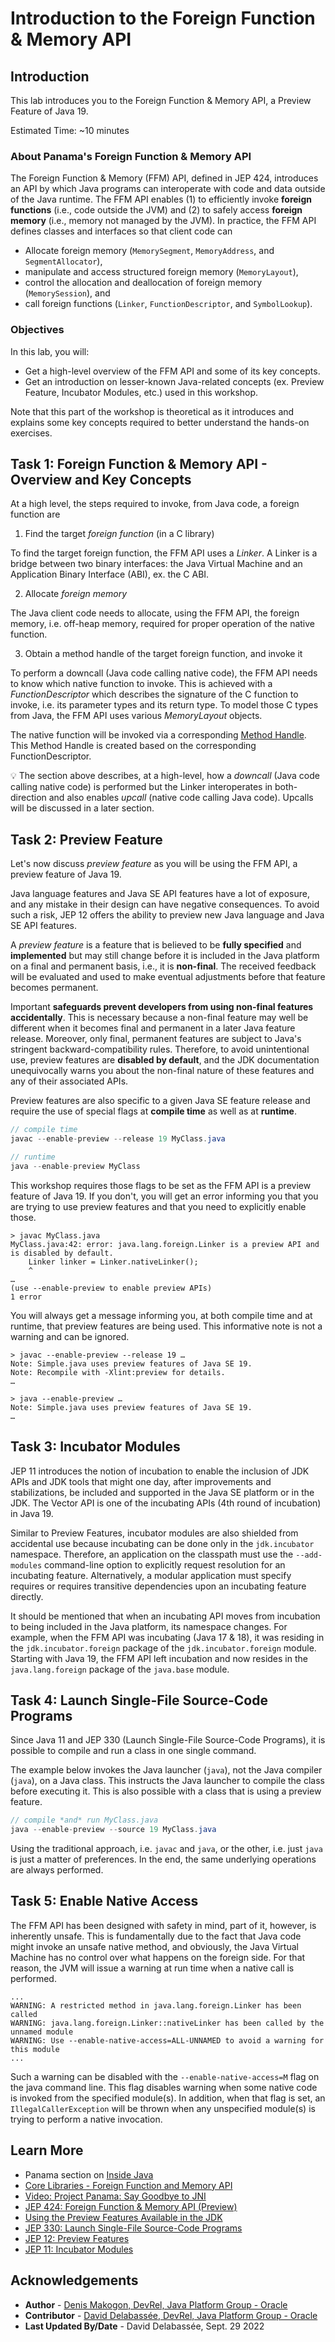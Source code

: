 # Introduction to the Foreign Function & Memory API

## Introduction


This lab introduces you to the Foreign Function & Memory API, a Preview Feature of Java 19.

Estimated Time: ~10 minutes



### **About Panama's Foreign Function & Memory API**

The Foreign Function & Memory (FFM) API, defined in JEP 424, introduces an API by which Java programs can interoperate with code and data outside of the Java runtime. The FFM API enables (1) to efficiently invoke **foreign functions** (i.e., code outside the JVM) and (2) to safely access **foreign memory** (i.e., memory not managed by the JVM). In practice, the FFM API defines classes and interfaces so that client code can

   * Allocate foreign memory (`MemorySegment`, `MemoryAddress`, and `SegmentAllocator`),
   * manipulate and access structured foreign memory (`MemoryLayout`),
   * control the allocation and deallocation of foreign memory (`MemorySession`), and
   * call foreign functions (`Linker`, `FunctionDescriptor`, and `SymbolLookup`).


### **Objectives**


In this lab, you will:
* Get a high-level overview of the FFM API and some of its key concepts.
* Get an introduction on lesser-known Java-related concepts (ex. Preview Feature, Incubator Modules, etc.) used in this workshop.

Note that this part of the workshop is theoretical as it introduces and explains some key concepts required to better understand the hands-on exercises.

## Task 1: Foreign Function & Memory API - Overview and Key Concepts

   At a high level, the steps required to invoke, from Java code, a foreign function are
   
   1. Find the target *foreign function* (in a C library)
   
   To find the target foreign function, the FFM API uses a *Linker*. A Linker is a bridge between two binary interfaces: the Java Virtual Machine and an Application Binary Interface (ABI), ex. the C ABI.
   
   2. Allocate *foreign memory*
   
   The Java client code needs to allocate, using the FFM API, the foreign memory, i.e. off-heap memory, required for proper operation of the native function.
   
   3. Obtain a method handle of the target foreign function, and invoke it

   To perform a downcall (Java code calling native code), the FFM API needs to know which native function to invoke. This is achieved with a *FunctionDescriptor* which describes the signature of the C function to invoke, i.e. its parameter types and its return type. To model those C types from Java, the FFM API uses various *MemoryLayout* objects.

   The native function will be invoked via a corresponding [Method Handle](https://docs.oracle.com/en/java/javase/19/docs/api/java.base/java/lang/invoke/MethodHandle.html). This Method Handle is created based on the corresponding FunctionDescriptor.
   

💡 The section above describes, at a high-level, how a *downcall* (Java code calling native code) is performed but the Linker interoperates in both-direction and also enables *upcall* (native code calling Java code). Upcalls will be discussed in a later section.


## Task 2: Preview Feature

Let's now discuss *preview feature* as you will be using the FFM API, a preview feature of Java 19. 

Java language features and Java SE API features have a lot of exposure, and any mistake in their design can have negative consequences. To avoid such a risk, JEP 12 offers the ability to preview new Java language and Java SE API features.

A *preview feature* is a feature that is believed to be **fully specified** and **implemented** but may still change before it is included in the Java platform on a final and permanent basis, i.e., it is **non-final**. The received feedback will be evaluated and used to make eventual adjustments before that feature becomes permanent.

Important **safeguards prevent developers from using non-final features accidentally**. This is necessary because a non-final feature may well be different when it becomes final and permanent in a later Java feature release. Moreover, only final, permanent features are subject to Java's stringent backward-compatibility rules. Therefore, to avoid unintentional use, preview features are **disabled by default**, and the JDK documentation unequivocally warns you about the non-final nature of these features and any of their associated APIs.

Preview features are also specific to a given Java SE feature release and require the use of special flags at **compile time** as well as at **runtime**.


```java
// compile time
javac --enable-preview --release 19 MyClass.java
```

```java
// runtime
java --enable-preview MyClass
```
This workshop requires those flags to be set as the FFM API is a preview feature of Java 19. If you don't, you will get an error informing you that you are trying to use preview features and that you need to explicitly enable those.

```text
> javac MyClass.java
MyClass.java:42: error: java.lang.foreign.Linker is a preview API and is disabled by default.
    Linker linker = Linker.nativeLinker();
    ^
…
(use --enable-preview to enable preview APIs)
1 error
```

You will always get a message informing you, at both compile time and at runtime, that preview features are being used. This informative note is not a warning and can be ignored.


```text 
> javac --enable-preview --release 19 …
Note: Simple.java uses preview features of Java SE 19.
Note: Recompile with -Xlint:preview for details.
…

> java --enable-preview …
Note: Simple.java uses preview features of Java SE 19.
…
```
## Task 3: Incubator Modules

JEP 11 introduces the notion of incubation to enable the inclusion of JDK APIs and JDK tools that might one day, after improvements and stabilizations, be included and supported in the Java SE platform or in the JDK. The Vector API is one of the incubating APIs (4th round of incubation) in Java 19.

Similar to Preview Features, incubator modules are also shielded from accidental use because incubating can be done only in the `jdk.incubator` namespace. Therefore, an application on the classpath must use the `--add-modules` command-line option to explicitly request resolution for an incubating feature. Alternatively, a modular application must specify requires or requires transitive dependencies upon an incubating feature directly.

It should be mentioned that when an incubating API moves from incubation to being included in the Java platform, its namespace changes. For example, when the FFM API was incubating (Java 17 & 18), it was residing in the `jdk.incubator.foreign` package of the `jdk.incubator.foreign` module. Starting with Java 19, the FFM API left incubation and now resides in the `java.lang.foreign` package of the `java.base` module.


## Task 4: Launch Single-File Source-Code Programs

Since Java 11 and JEP 330 (Launch Single-File Source-Code Programs), it is possible to compile and run a class in one single command. 

The example below invokes the Java launcher (`java`), not the Java compiler (`java`), on a Java class. This instructs the Java launcher to compile the class before executing it. This is also possible with a class that is using a preview feature.


```java
// compile *and* run MyClass.java
java --enable-preview --source 19 MyClass.java
```

Using the traditional approach, i.e. `javac` and `java`, or the other, i.e. just `java` is just a matter of preferences. In the end, the same underlying operations are always performed.

## Task 5: Enable Native Access

The FFM API has been designed with safety in mind, part of it, however, is inherently unsafe. This is fundamentally due to the fact that Java code might invoke an unsafe native method, and obviously, the Java Virtual Machine has no control over what happens on the foreign side. For that reason, the JVM will issue a warning at run time when a native call is performed.

```text
...
WARNING: A restricted method in java.lang.foreign.Linker has been called
WARNING: java.lang.foreign.Linker::nativeLinker has been called by the unnamed module
WARNING: Use --enable-native-access=ALL-UNNAMED to avoid a warning for this module
...
```

Such a warning can be disabled with the `--enable-native-access=M` flag on the java command line. This flag disables warning when some native code is invoked from the specified module(s). In addition, when that flag is set, an `IllegalCallerException` will be thrown when any unspecified module(s) is trying to perform a native invocation. 


## Learn More


* Panama section on [Inside Java](https://inside.java/tag/panama)
* [Core Libraries - Foreign Function and Memory API](https://docs.oracle.com/en/java/javase/19/core/foreign-function-and-memory-api.html#GUID-FBE990DA-C356-46E8-9109-C75567849BA8)
* [Video: Project Panama: Say Goodbye to JNI](https://inside.java/2022/04/04/projectpanama/)
* [JEP 424: Foreign Function & Memory API (Preview)](https://openjdk.org/jeps/424)
* [Using the Preview Features Available in the JDK](https://dev.java/learn/using-the-preview-features-available-in-the-jdk/)
* [JEP 330: Launch Single-File Source-Code Programs](https://openjdk.org/jeps/330)
* [JEP 12: Preview Features](https://openjdk.org/jeps/12)
* [JEP 11: Incubator Modules](https://openjdk.org/jeps/12)

## Acknowledgements
* **Author** - [Denis Makogon, DevRel, Java Platform Group - Oracle](https://twitter.com/denis_makogon)
* **Contributor** -  [David Delabassée, DevRel, Java Platform Group - Oracle](https://twitter.com/delabassee)
* **Last Updated By/Date** - David Delabassée, Sept. 29 2022

